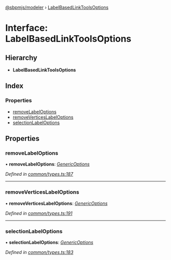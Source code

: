 [@sbpmjs/modeler](../README.md) › [LabelBasedLinkToolsOptions](labelbasedlinktoolsoptions.md)

# Interface: LabelBasedLinkToolsOptions

## Hierarchy

* **LabelBasedLinkToolsOptions**

## Index

### Properties

* [removeLabelOptions](labelbasedlinktoolsoptions.md#removelabeloptions)
* [removeVerticesLabelOptions](labelbasedlinktoolsoptions.md#removeverticeslabeloptions)
* [selectionLabelOptions](labelbasedlinktoolsoptions.md#selectionlabeloptions)

## Properties

###  removeLabelOptions

• **removeLabelOptions**: *[GenericOptions](genericoptions.md)*

*Defined in [common/types.ts:187](https://github.com/mkolodiy/sbpmjs/blob/6939d2f/packages/sbpm-modeler/lib/common/types.ts#L187)*

___

###  removeVerticesLabelOptions

• **removeVerticesLabelOptions**: *[GenericOptions](genericoptions.md)*

*Defined in [common/types.ts:191](https://github.com/mkolodiy/sbpmjs/blob/6939d2f/packages/sbpm-modeler/lib/common/types.ts#L191)*

___

###  selectionLabelOptions

• **selectionLabelOptions**: *[GenericOptions](genericoptions.md)*

*Defined in [common/types.ts:183](https://github.com/mkolodiy/sbpmjs/blob/6939d2f/packages/sbpm-modeler/lib/common/types.ts#L183)*
